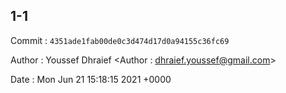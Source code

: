 ## 1-1 

 Commit : `4351ade1fab00de0c3d474d17d0a94155c36fc69`

 Author : Youssef Dhraief <Author : dhraief.youssef@gmail.com> 

 Date 	: Mon Jun 21 15:18:15 2021 +0000 

